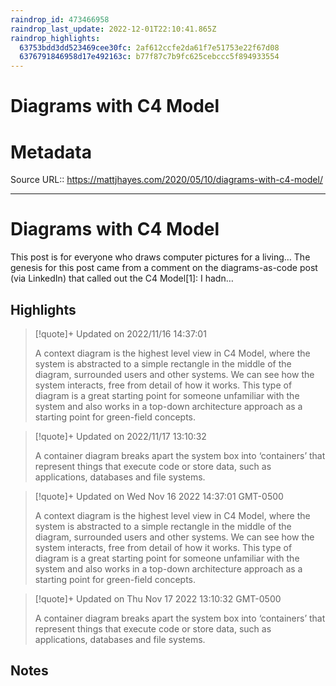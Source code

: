 ```yaml
---
raindrop_id: 473466958
raindrop_last_update: 2022-12-01T22:10:41.865Z
raindrop_highlights:
  63753bdd3dd523469cee30fc: 2af612ccfe2da61f7e51753e22f67d08
  6376791846958d17e492163c: b77f87c7b9fc625cebccc5f894933554
---
```

# Diagrams with C4 Model


# Metadata
Source URL:: https://mattjhayes.com/2020/05/10/diagrams-with-c4-model/


---
# Diagrams with C4 Model

This post is for everyone who draws computer pictures for a living… The genesis for this post came from a comment on the diagrams-as-code post (via LinkedIn) that called out the C4 Model[1]: I hadn…

## Highlights

> [!quote]+ Updated on 2022/11/16 14:37:01
>
> A context diagram is the highest level view in C4 Model, where the system is abstracted to a simple rectangle in the middle of the diagram, surrounded users and other systems. We can see how the system interacts, free from detail of how it works. This type of diagram is a great starting point for someone unfamiliar with the system and also works in a top-down architecture approach as a starting point for green-field concepts.

> [!quote]+ Updated on 2022/11/17 13:10:32
>
> A container diagram breaks apart the system box into ‘containers’ that represent things that execute code or store data, such as applications, databases and file systems.

> [!quote]+ Updated on Wed Nov 16 2022 14:37:01 GMT-0500
>
> A context diagram is the highest level view in C4 Model, where the system is abstracted to a simple rectangle in the middle of the diagram, surrounded users and other systems. We can see how the system interacts, free from detail of how it works. This type of diagram is a great starting point for someone unfamiliar with the system and also works in a top-down architecture approach as a starting point for green-field concepts.

> [!quote]+ Updated on Thu Nov 17 2022 13:10:32 GMT-0500
>
> A container diagram breaks apart the system box into ‘containers’ that represent things that execute code or store data, such as applications, databases and file systems.
## Notes
